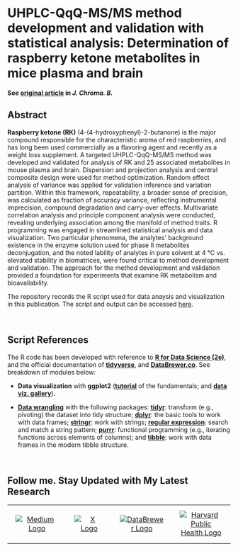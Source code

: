 # UHPLC-QqQ-MS/MS method development and validation with statistical analysis: Determination of raspberry ketone metabolites in mice plasma and brain

**See [original article](https://pubmed.ncbi.nlm.nih.gov/32474352/) in _J. Chroma. B._**

## Abstract

**Raspberry ketone (RK)** (4-(4-hydroxyphenyl)-2-butanone) is the major compound responsible for the characteristic aroma of red raspberries, and has long been used commercially as a flavoring agent and recently as a weight loss supplement. A targeted UHPLC-QqQ-MS/MS method was developed and validated for analysis of RK and 25 associated metabolites in mouse plasma and brain. Dispersion and projection analysis and central composite design were used for method optimization. Random effect analysis of variance was applied for validation inference and variation partition. Within this framework, repeatability, a broader sense of precision, was calculated as fraction of accuracy variance, reflecting instrumental imprecision, compound degradation and carry-over effects. Multivariate correlation analysis and principle component analysis were conducted, revealing underlying association among the manifold of method traits. R programming was engaged in streamlined statistical analysis and data visualization. Two particular phenomena, the analytes' background existence in the enzyme solution used for phase II metabolites deconjugation, and the noted lability of analytes in pure solvent at 4 ℃ vs. elevated stability in biomatrices, were found critical to method development and validation. The approach for the method development and validation provided a foundation for experiments that examine RK metabolism and bioavailability.

The repository records the R script used for data anaysis and visualization in this publication. The script and output can be accessed [here](https://yuanbofaith.github.io/RK_LCMS). 

<br>

## Script References

The R code has been developed with reference to [**R for Data Science (2e)**](https://r4ds.hadley.nz/), and the official documentation of [**tidyverse**](https://www.tidyverse.org/), and [**DataBrewer.co**](https://www.databrewer.co/). See breakdown of modules below:

- **Data visualization** with **ggplot2** ([**tutorial**](https://www.databrewer.co/R/visualization/introduction) of the fundamentals; and [**data viz. gallery**](https://www.databrewer.co/R/gallery)).

- [**Data wrangling**](https://www.databrewer.co/R/data-wrangling) with the following packages:
[**tidyr**](https://www.databrewer.co/R/data-wrangling/tidyr/introduction): transform (e.g., pivoting) the dataset into tidy structure; [**dplyr**](https://www.databrewer.co/R/data-wrangling/dplyr/0-introduction): the basic tools to work with data frames; [**stringr**](https://www.databrewer.co/R/data-wrangling/stringr/0-introduction): work with strings; [**regular expression**](https://www.databrewer.co/R/data-wrangling/regular-expression/0-introduction): search and match a string pattern; [**purrr**](https://www.databrewer.co/R/data-wrangling/purrr/introduction): functional programming (e.g., iterating functions across elements of columns); and [**tibble**](https://www.databrewer.co/R/data-wrangling/tibble/introduction): work with data frames in the modern tibble structure.

<br>

## Follow me. Stay Updated with My Latest Research

<table style="border-collapse: collapse; width: 100%; border: 0;">
  <tr>
    <td style="border: none;" align="center">
      <a href="https://medium.com/@yuanbo.faith">
        <img src="https://upload.wikimedia.org/wikipedia/commons/0/0d/Medium_%28website%29_logo.svg" alt="Medium Logo" style="max-width: 100px; height: auto; margin: 10px;">
      </a>
    </td>
    <td style="border: none;" align="center">
      <a href="https://x.com/yuanbogeneral">
        <img src="https://upload.wikimedia.org/wikipedia/commons/c/ce/X_logo_2023.svg" alt="X Logo" style="max-width: 100px; height: auto; margin: 10px;">
      </a>
    </td>
    <td style="border: none;" align="center">
      <a href="https://www.databrewer.co/">
        <img src="https://upload.wikimedia.org/wikipedia/commons/4/4c/Logo_of_DataBrewer.co.png" alt="DataBrewer Logo" style="max-width: 100px; height: auto; margin: 10px;">
      </a>
    </td>
    <td style="border: none;" align="center">
      <a href="https://connects.catalyst.harvard.edu/Profiles/display/Person/193422">
        <img src="https://upload.wikimedia.org/wikipedia/en/1/18/Harvard_shield-Public_Health.png" alt="Harvard Public Health Logo" style="max-width: 100px; height: auto; margin: 10px;">
      </a>
    </td>
  </tr>
</table>


